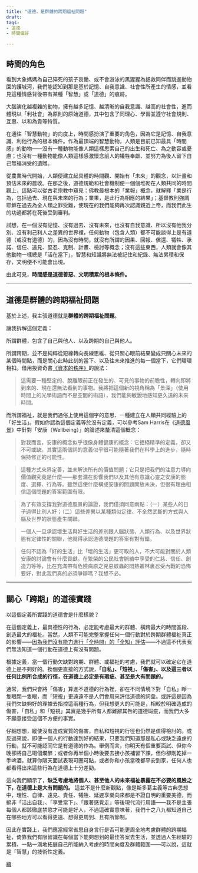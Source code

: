 ```yaml
---
title: "道德，是群體的跨期福祉問題"
draft: 
tags: 
- 道德
- 時間偏好

---
```


## 時間的角色

看到大象媽媽為自己猝死的孩子哀慟、或不會游泳的黑猩猩為拯救同伴而跳進動物園的護城河，我們能認知到那是基於記憶、自我意識、社會性所產生的情感，並看見這種情感背後帶有某種「智慧」或「道德」的痕跡。

大腦演化越複雜的動物，擁有越多記憶、越清晰的自我意識、越高的社會性，進而體現以「利社會」為原則的原始道德，其中包含了同理心、學習並遵守社會規則、互惠、以和為貴等特質。

在通往「智慧動物」的向度上，時間感扮演了重要的角色，因為它是記憶、自我意識、利他行為的根本條件。作為最頂端的智慧動物，人類是目前已知最具「時間感」的動物——沒有一種動物能像人類這樣思索自己的出生和死亡、為之動容或憂慮；也沒有一種動物能像人類這樣感激懷念前人的犧牲奉獻、並努力為後人留下自己無福消受的遺贈。

從農業時代開始，人類便建立起具體的時間觀、開始有「未來」的觀念，以計畫和預估未來的農收。在那之後，道德規範和社會機制便一個個堆砌在人類共同的時間觀上，這點可以從古老宗教中窺見：佛教最根本的「業報」概念，就解釋「業是行為，包括過去、現在與未來的行為；業果，是此行為相應的結果」；基督教則強調耶穌在過去為全人類之罪受難，使現在的我們能夠再次認識親近上帝，而我們此生的功過都將在死後受到審判。

試想，在一個沒有記憶、沒有過去、沒有未來，也沒有自我意識、所以沒有他我分別、沒有利己利人之差異的世界裡，任何動物（包含人類）都不可能談得上是有道德（或沒有道德）的，因為沒有時間，就沒有所謂的因果、回報、償還、犧牲、承諾、信任、遠見、堅忍、克制、計畫、檢討等概念；沒有這些東西，人類就會像其他動物一樣總是「活在當下」，智慧和知識將無法被記住和紀錄、無法累積和保存，文明便不可能會出現。

由此可見，**時間感是道德善惡、文明積累的根本條件。**

---

## 道德是群體的跨期福祉問題

基於上述，我主張道德就是**群體的跨期福祉問題**。

讓我拆解這個定義：

所謂群體，包含了自己與他人、以及跨期的自己與他人。

所謂跨期，並不是純粹從短線轉向長線思維、從只關心眼前結果變成只關心未來的某個時間點，而是關心此時此刻的當下、以及往未來推進的每一個當下，它們環環相扣。借用投資奇書[《資本的秩序》](https://www.amazon.com/Dao-Capital-Austrian-Investing-Distorted/dp/111834703X)的說法：

> 這需要一種堅定的、脫離眼前正在發生的、可見的事物的前瞻性，轉向即將到來的、現在還無法看到的事物。我將把這個新的視角稱為「景深」（使用時間上的光學術語而不是空間的術語），我們能夠敏銳地感知更久遠的未來時間。

而所謂福祉，就是我們通俗上使用這個字的意思、一種建立在人類共同經驗上的「好生活」。假如你認為這個定義等於沒有定義，可以參考Sam Harris在《[道德風景](https://www.books.com.tw/products/0010578754)》中針對「安康（Wellbeing）」的論述來釐清這個概念：

> 對我而言，安康的概念似乎很像身體健康的概念：它拒絕精準的定義，卻又不可或缺。其實這兩個詞的意義似乎很可能隨著我們在科學上的進步，隨時保持修正的可能性。

> 這種方式來界定善，並未解決所有的價值問題；它只是把我們的注意力導向價值觀究竟是什麼——那套潛在影響我們以及其他有意識心靈之安康的態度、選擇、行為等。雖然這使什麼構成安康的問題開放未決，但很有理由相信這個問題的答案範圍有限。

> 為了有效支撐我對道德風景的論證，我們僅須同意兩點：（一）某些人的日子過得比別人好；（二）這些差異以某種類似定律、不全然武斷的方式與人腦及世界的狀態產生關聯。

> 一個人一旦承認壞生活與好生活的差別跟人腦狀態、人類行為、以及世界狀態有定律性的關聯，他就得承認道德問題的答案有對有錯。

> 任何不認為「好的生活」比「壞的生活」更可取的人，不大可能對關於人類安康的討論會有什麼貢獻。在繁榮的公民社會脈絡中享受的仁慈、信任、創造力等等，比在充滿帶有危險病原之兇惡蚊蟲的悶熱叢林裏忍受內戰的恐怖要好，對此我們真的必須爭辯嗎？我想不必。

---

## 關心「跨期」的道德實踐

以這個定義所實踐的道德會是什麼樣貌？

在這個定義上，最具德性的行為，必定能考慮最大的群體、橫跨最大的時間區段、創造最大的福祉。當然，人類不可能完整掌握任何一個行動對於跨期群體福祉真正的影響——[因為我們沒有能力進行「全時間」的「全知」評估](https://twitter.com/dans_huang/status/1601460771942125568?s=20&t=NriX3f8yc53ZM2DUIxnM-A)——不過這不代表我們無法知道一個行動在道德上有沒有問題。

根據定義，當一個行動欠缺對跨期、群體、或福祉的考慮，我們就可以確定它在道德上是不夠好的。換個更直接的方式說，**「自私」、「短視」、「傷害」、以及這三者以任何比例所合成的行徑，在道德上必定是有瑕疵、甚至是大有問題的。**

通常，我們只會將「傷害」算進不道德的行為裡，卻在不同情境下對「自私」睜一隻眼閉一隻眼，而「短視」更遠遠不是人們會用來評估道德的詞彙。或許這是因為我們欠缺夠好的理據去指控這兩種行為，但我想更大的可能是，相較於明確造成的傷害，「自私」和「短視」其實是幾乎所有人都難辭其咎的道德瑕疵，而我們大多不願意接受這個不方便的事實。

仔細想想，縱使沒有造成實質的傷害，自私和短視的行徑也仍然是值得檢討的。或反過來說，即便一個人的行動達到好的結果，只要我們知道那是私心或缺乏遠慮的行動，就不可能認同它是有道德的作為。舉例而言，你明天有個重要面試、但你今晚卻將自己喝個爛醉；或者你再半個小時後要去接小孩補習下課，但你卻剛乾掉一手啤酒。就算你隔天面試表現可圈可點，或者你和小孩當晚都平安到家，任何人也都看得出來這些行為在道德上十分差勁。

這向我們顯示了，**缺乏考慮地將個人、甚至他人的未來福祉暴露在不必要的風險之下，在道德上是大有問題的。** 這並不是什麼新觀點，像是斯多葛主義等古典思想中，理性、自律、遠見、責任、犧牲、延遲享樂向來都是不證自明的重要美德，而絕非「活出自我」、「享受當下」、「跟著感覺走」等後現代流行用語——我不是主張每個人都該徹底禁慾才可能是好人，不過這確實意味著，我們十之八九都知道自己在哪些地方可以看得更遠、想得更周到、且有所節制。

因此在實踐上，我們應當經常省思自身言行是否可能更周全地考慮群體的跨期福祉，倚靠我們有限智識在每個當下能夠想到的最佳答案去生活，並透過人生經驗的累積、一點一滴地拓展自己所能納入考慮的時間向度及群體範圍——可以說，這就是「智慧」的技術性定義。

[續](犧牲與救贖.md)